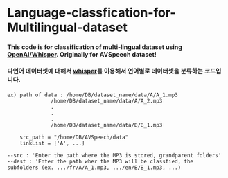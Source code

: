 # Language-classfication-for-Multilingual-dataset


#### This code is for classification of multi-lingual dataset using [OpenAI/Whisper](https://github.com/openai/whisper?tab=readme-ov-file). Originally for AVSpeech dataset!


#### 다언어 데이터셋에 대해서 [whisper](https://github.com/openai/whisper?tab=readme-ov-file)를 이용해서 언어별로 데이터셋을 분류하는 코드입니다.



```
ex) path of data : /home/DB/dataset_name/data/A/A_1.mp3
              /home/DB/dataset_name/data/A/A_2.mp3
              .
              .
              .
              /home/DB/dataset_name/data/B/B_1.mp3
              
    src_path = "/home/DB/AVSpeech/data"
    linkList = ['A', ...]
```

```
--src : 'Enter the path where the MP3 is stored, grandparent folders'
--dest : 'Enter the path wher the MP3 will be classfied, the subfolders (ex. .../fr/A/A_1.mp3, .../en/B/B_1.mp3, ...)
```
